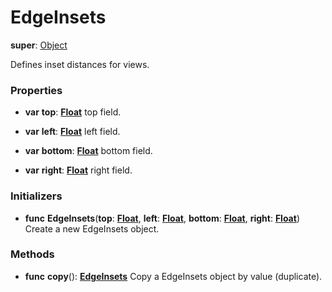 # EdgeInsets

**super**: [Object](Object.md)

Defines inset distances for views.

### Properties

* **var** **top**: **[Float](../gravity/types.md)**
top field.

* **var** **left**: **[Float](../gravity/types.md)**
left field.

* **var** **bottom**: **[Float](../gravity/types.md)**
bottom field.

* **var** **right**: **[Float](../gravity/types.md)**
right field.

</ul>

### Initializers

* **func** **EdgeInsets**(**top**: <strong>[Float](../gravity/types.md)</strong>, **left**: <strong>[Float](../gravity/types.md)</strong>, **bottom**: <strong>[Float](../gravity/types.md)</strong>, **right**: <strong>[Float](../gravity/types.md)</strong>)
Create a new EdgeInsets object.

</ul>

### Methods

* **func** **copy**(): <strong>[EdgeInsets](edgeinsets.md)</strong> 
Copy a EdgeInsets object by value (duplicate).

</ul>

</ul>

